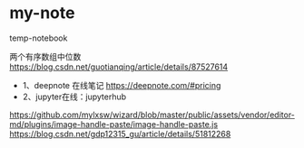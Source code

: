 # my-note
temp-notebook

两个有序数组中位数
https://blog.csdn.net/guotianqing/article/details/87527614

- 1、deepnote 在线笔记 https://deepnote.com/#pricing
- 2、jupyter在线：jupyterhub


https://github.com/mylxsw/wizard/blob/master/public/assets/vendor/editor-md/plugins/image-handle-paste/image-handle-paste.js
https://blog.csdn.net/gdp12315_gu/article/details/51812268
